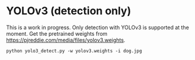 # YOLOv3 (detection only) #

This is a work in progress. Only detection with YOLOv3 is supported at the moment. Get the pretrained weights from https://pjreddie.com/media/files/yolov3.weights.

```python yolo3_detect.py -w yolov3.weights -i dog.jpg```
